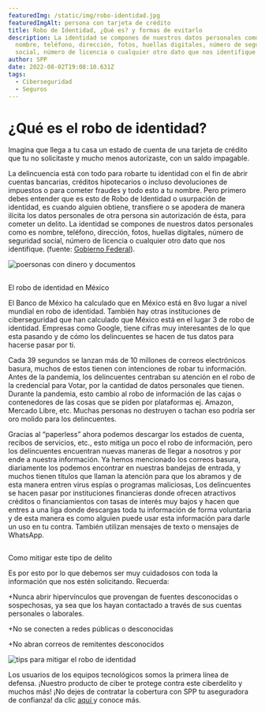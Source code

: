 ```yaml
---
featuredImg: /static/img/robo-identidad.jpg
featuredImgAlt: persona con tarjeta de crédito
title: Robo de Identidad, ¿Qué es? y formas de evitarlo
description: La identidad se compones de nuestros datos personales como es
  nombre, teléfono, dirección, fotos, huellas digitales, número de seguridad
  social, número de licencia o cualquier otro dato que nos identifique.
author: SPP
date: 2022-08-02T19:08:10.631Z
tags:
  - Ciberseguridad
  - Seguros
---
```

# ¿Qué es el robo de identidad?


Imagina que llega a tu casa un estado de cuenta de una tarjeta de crédito que tu no solicitaste y mucho menos autorizaste, con un saldo impagable. 


La delincuencia está con todo para robarte tu identidad con el fin de abrir cuentas bancarias, créditos hipotecarios o incluso devoluciones de impuestos o para cometer fraudes y todo esto a tu nombre.
Pero primero debes entender que es esto de Robo de Identidad o usurpación de identidad, es cuando alguien obtiene, transfiere o se apodera de manera ilícita los datos personales de otra persona sin autorización de ésta, para cometer un delito. La identidad se compones de nuestros datos personales como es nombre, teléfono, dirección, fotos, huellas digitales, número de seguridad social, número de licencia o cualquier otro dato que nos identifique. (fuente: [Gobierno Federal](https://www.gob.mx/condusef/articulos/recomendaciones-para-prevenir-el-robo-de-identidad?idiom=es)).

![poersonas con dinero y documentos](/static/img/robo-identidad4.jpg "Robo de identidad")

## 
El robo de identidad en México


El Banco de México ha calculado que en México está en 8vo lugar a nivel mundial en robo de identidad. También hay otras instituciones de ciberseguridad que han calculado que México está en el lugar 3 de robo de identidad. Empresas como Google, tiene cifras muy interesantes de lo que esta pasando y de cómo los delincuentes se hacen de tus datos para hacerse pasar por ti.


Cada 39 segundos se lanzan más de 10 millones de correos electrónicos basura, muchos de estos tienen con intenciones de robar tu información. Antes de la pandemia, los delincuentes centraban su atención en el robo de la credencial para Votar, por la cantidad de datos personales que tienen. Durante la pandemia, esto cambio al robo de información de las cajas o contenedores de las cosas que se piden por plataformas ej. Amazon, Mercado Libre, etc. Muchas personas no destruyen o tachan eso podría ser oro molido para los delincuentes. 


Gracias al “paperless” ahora podemos descargar los estados de cuenta, recibos de servicios, etc., esto mitiga un poco el robo de información, pero los delincuentes encuentran nuevas maneras de llegar a nosotros y por ende a nuestra información. Ya hemos mencionado los correos basura, diariamente los podemos encontrar en nuestras bandejas de entrada, y muchos tienen títulos que llaman la atención para que los abramos y de esta manera entren virus espías o programas maliciosas, Los delincuentes se hacen pasar por instituciones financieras donde ofrecen atractivos créditos  o financiamientos con tasas de interés muy bajos y hacen que entres a una liga donde descargas toda tu información de forma voluntaria y de esta manera es como alguien puede usar esta información para darle un uso en tu contra. También utilizan mensajes de texto o mensajes de WhatsApp.

## 
Como mitigar este tipo de delito


Es por esto por lo que debemos ser muy cuidadosos con toda la información que nos estén solicitando.
Recuerda:

+Nunca abrir hipervínculos que provengan de fuentes desconocidas o sospechosas, ya sea que los hayan contactado a través de sus cuentas personales o laborales.

+No se conecten a redes públicas o desconocidas

+No abran correos de remitentes desconocidos

![tips para mitigar el robo de identidad](/static/img/seguridad-de-internet_4.png "Robo de identidad")

Los usuarios de los equipos tecnológicos somos la primera línea de defensa.
¡Nuestro producto de ciber te protege contra este ciberdelito y muchos más! 
¡No dejes de contratar la cobertura con SPP tu aseguradora de confianza! da clic [aquí ](https://www.sppseguros.com.mx/seguros/riesgos-ciberneticos/)y conoce más.